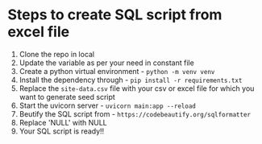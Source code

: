 # Steps to create SQL script from excel file

1. Clone the repo in local
2. Update the variable as per your need in constant file
3. Create a python virtual environment - `python -m venv venv`
4. Install the dependency through - `pip install -r requirements.txt`
5. Replace the `site-data.csv` file with your csv or excel file for which you want to generate seed script
6. Start the uvicorn server - `uvicorn main:app --reload` 
7. Beutify the SQL script from - `https://codebeautify.org/sqlformatter`
8. Replace 'NULL' with NULL
9. Your SQL script is ready!!
